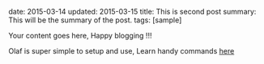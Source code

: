 date: 2015-03-14
updated: 2015-03-15
title: This is second post
summary: This will be the summary of the post.
tags: [sample]


Your content goes here, Happy blogging !!!

Olaf is super simple to setup and use, Learn handy commands [here](http://olaf.com)

